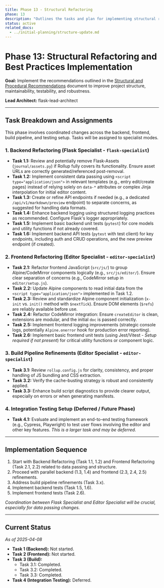 ```yaml
---
title: Phase 13 - Structural Refactoring
phase: 13
description: "Outlines the tasks and plan for implementing structural refactoring and best practices based on initial planning recommendations."
status: active
related_docs:
  - ../initial-planning/structure-update.md
---
```


# Phase 13: Structural Refactoring and Best Practices Implementation

**Goal:** Implement the recommendations outlined in the [Structural and Procedural Recommendations](./../initial-planning/structure-update.md) document to improve project structure, maintainability, testability, and robustness.

**Lead Architect:** flask-lead-architect

---

## Task Breakdown and Assignments

This phase involves coordinated changes across the backend, frontend, build pipeline, and testing setup. Tasks will be assigned to specialist modes.

### 1. Backend Refactoring (Flask Specialist - `flask-specialist`)

*   **Task 1.1:** Review and potentially remove Flask-Assets (`journal/assets.py`) if Rollup fully covers its functionality. Ensure asset URLs are correctly generated/referenced post-removal.
*   **Task 1.2:** Implement consistent data passing using `<script type="application/json">` in relevant templates (e.g., entry edit/create pages) instead of relying solely on `data-*` attributes or complex Jinja interpolation for initial editor content.
*   **Task 1.3:** Create or refine API endpoints if needed (e.g., a dedicated `/api/v1/markdown/preview` endpoint) to separate concerns, as suggested for handling data formats.
*   **Task 1.4:** Enhance backend logging using structured logging practices as recommended. Configure Flask's logger appropriately.
*   **Task 1.5:** Implement basic backend unit tests (`pytest`) for core models and utility functions if not already covered.
*   **Task 1.6:** Implement backend API tests (`pytest` with test client) for key endpoints, including auth and CRUD operations, and the new preview endpoint (if created).

### 2. Frontend Refactoring (Editor Specialist - `editor-specialist`)

*   **Task 2.1:** Refactor frontend JavaScript (`src/js/`) to group Alpine/CodeMirror components logically (e.g., `src/js/editor/`). Ensure clear separation of concerns (e.g., CodeMirror setup in `editor/setup.js`).
*   **Task 2.2:** Update Alpine components to read initial data from the `<script type="application/json">` implemented in Task 1.2.
*   **Task 2.3:** Review and standardize Alpine component initialization (`x-init` vs. `init()` method with `$nextTick`). Ensure DOM elements (`$refs`) are reliably available before use.
*   **Task 2.4:** Refactor CodeMirror integration: Ensure `createEditor` is clean, extensions are modular, and the initial `doc` is passed correctly.
*   **Task 2.5:** Implement frontend logging improvements (strategic console logs, potentially `Alpine.onerror` hook for production error reporting).
*   **Task 2.6:** Implement basic frontend unit tests (using Jest/Vitest - *Setup required if not present*) for critical utility functions or component logic.

### 3. Build Pipeline Refinements (Editor Specialist - `editor-specialist`)

*   **Task 3.1:** Review `rollup.config.js` for clarity, consistency, and proper handling of JS bundling and CSS extraction.
*   **Task 3.2:** Verify the cache-busting strategy is robust and consistently applied.
*   **Task 3.3:** Enhance build script diagnostics to provide clearer output, especially on errors or when generating manifests.

### 4. Integration Testing Setup (Deferred / Future Phase)

*   **Task 4.1:** Evaluate and implement an end-to-end testing framework (e.g., Cypress, Playwright) to test user flows involving the editor and other key features. *This is a larger task and may be deferred.*

---

## Implementation Sequence

1.  Start with Backend Refactoring (Task 1.1, 1.2) and Frontend Refactoring (Task 2.1, 2.2) related to data passing and structure.
2.  Proceed with parallel backend (1.3, 1.4) and frontend (2.3, 2.4, 2.5) refinements.
3.  Address build pipeline refinements (Task 3.x).
4.  Implement backend tests (Task 1.5, 1.6).
5.  Implement frontend tests (Task 2.6).

*Coordination between Flask Specialist and Editor Specialist will be crucial, especially for data passing changes.*

---

## Current Status

*As of 2025-04-08*

- **Task 1 (Backend):** Not started.
- **Task 2 (Frontend):** Not started.
- **Task 3 (Build):**
    - Task 3.1: Completed.
    - Task 3.2: Completed.
    - Task 3.3: Completed.
- **Task 4 (Integration Testing):** Deferred.